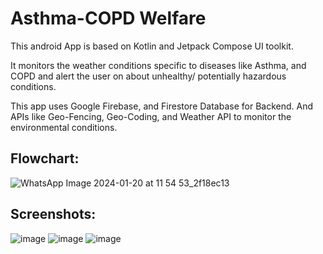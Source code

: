 # Asthma-COPD Welfare
This android App is based on Kotlin and Jetpack Compose UI toolkit. 

It monitors the weather conditions specific to diseases like Asthma, and COPD and alert the user on about unhealthy/ potentially hazardous conditions. 

This app uses Google Firebase, and Firestore Database for Backend. And APIs like Geo-Fencing, Geo-Coding, and Weather API to monitor the environmental conditions.

## Flowchart:

![WhatsApp Image 2024-01-20 at 11 54 53_2f18ec13](https://github.com/ParthJain18/Asthma-COPD-Welfare/assets/95374592/a1906c17-2500-4dcb-9a27-e2c37a3144bf)


## Screenshots:
![image](https://github.com/ParthJain18/Asthma-COPD-Welfare/assets/95374592/b08f4ebd-f52a-411d-a8b0-e906fb21cb30)
![image](https://github.com/ParthJain18/Asthma-COPD-Welfare/assets/95374592/a04539a5-84af-413e-9262-6bc5deb5167d)
![image](https://github.com/ParthJain18/Asthma-COPD-Welfare/assets/95374592/7b1b67d8-0c94-4854-92e9-d426e148e168)

